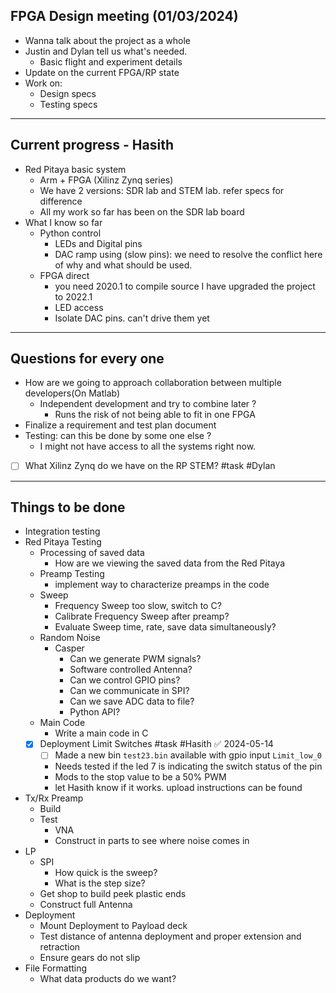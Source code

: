 ## FPGA Design meeting (01/03/2024)
- Wanna talk about the project as a whole 
- Justin and Dylan tell us what's needed.
	- Basic flight and experiment details
- Update on the current FPGA/RP state
- Work on:
	- Design specs
	- Testing specs
---
## Current progress - Hasith

- Red Pitaya basic system
	- Arm + FPGA (Xilinz Zynq series)
	- We have 2 versions: SDR lab and STEM lab. refer specs for difference
	- All my work so far has been on the SDR lab board
- What I know so far
	- Python control
		- LEDs and Digital pins
		- DAC ramp using (slow pins): we need to resolve the conflict here of why and what should be used. 
	- FPGA direct
		- you need 2020.1 to compile source I have upgraded the project to 2022.1
		- LED access 
		- Isolate DAC pins. can't drive them yet
---
## Questions for every one

- How are we going to approach collaboration between multiple developers(On Matlab)
	- Independent development and try to combine later ?
		- Runs the risk of not being able to fit in one FPGA
- Finalize a requirement and test plan document
- Testing: can this be done by some one else ? 
	- I might not have access to all the systems right now.
- [ ] What Xilinz Zynq do we have on the RP STEM? #task #Dylan 

---
## Things to be done
- Integration testing
- Red Pitaya Testing
	- Processing of saved data
		- How are we viewing the saved data from the Red Pitaya
	- Preamp Testing
		- implement way to characterize preamps in the code
	- Sweep
		- Frequency Sweep too slow, switch to C?
		- Calibrate Frequency Sweep after preamp?
		- Evaluate Sweep time, rate, save data simultaneously?
	- Random Noise
		- Casper
			- Can we generate PWM signals?
			- Software controlled Antenna?
			- Can we control GPIO pins?
			- Can we communicate in SPI?
			- Can we save ADC data to file?
			- Python API?
	- Main Code
		- Write a main code in C
	- [x] Deployment Limit Switches #task #Hasith ✅ 2024-05-14
		- [ ] Made a new bin `test23.bin` available with gpio input `Limit_low_0`
		- Needs tested if the led 7 is indicating the switch status of the pin
		- Mods to the stop value to be a 50% PWM
		- let Hasith know if it works. upload instructions can be found 
- Tx/Rx Preamp
	- Build
	- Test
		- VNA
		- Construct in parts to see where noise comes in
- LP
	- SPI
		- How quick is the sweep?
		- What is the step size?
	- Get shop to build peek plastic ends
	- Construct full Antenna
- Deployment
	- Mount Deployment to Payload deck
	- Test distance of antenna deployment and proper extension and retraction
	- Ensure gears do not slip
- File Formatting
	- What data products do we want?